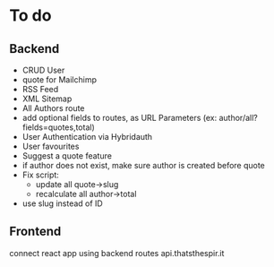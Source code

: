 # To do

## Backend

- CRUD User
- quote for Mailchimp
- RSS Feed
- XML Sitemap
- All Authors route
- add optional fields to routes, as URL Parameters (ex: author/all?fields=quotes,total)
- User Authentication via Hybridauth
- User favourites
- Suggest a quote feature
- if author does not exist, make sure author is created before quote
- Fix script:
  - update all quote->slug
  - recalculate all author->total
- use slug instead of ID

## Frontend

connect react app using backend routes api.thatsthespir.it
